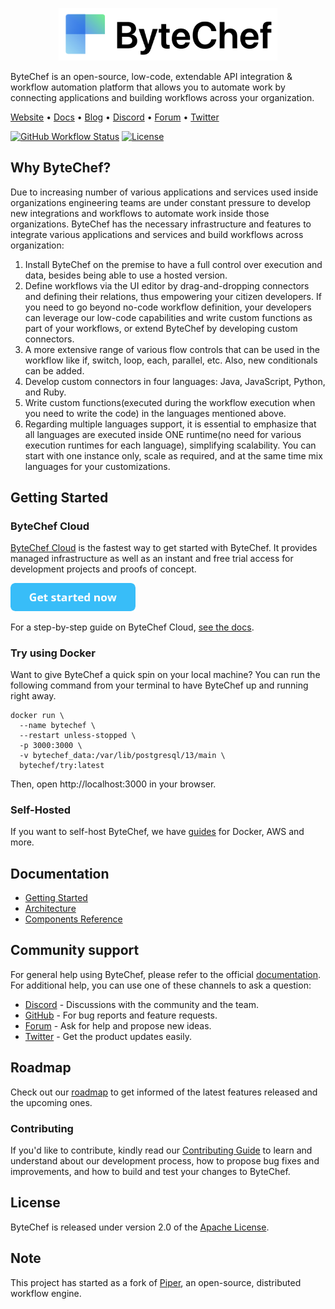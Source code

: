 <p align="center">
<a href="https://www.bytechef.io?utm_source=github&utm_medium=organic&utm_campaign=readme">
  <img src="static/bytechef_logo.png" alt="ByteChef Logo" width="350">
</a>
</p>

ByteChef is an open-source, low-code, extendable API integration & workflow automation platform that allows you to automate work by connecting applications and building workflows across your organization.

[Website](https://www.bytechef.io?utm_source=github&utm_medium=organic&utm_campaign=readme) • [Docs](https://docs.bytechef.io?utm_source=github&utm_medium=organic&utm_campaign=readme) • [Blog](https://blog.bytechef.io?utm_source=github&utm_medium=organic&utm_campaign=readme) • [Discord](https://discord.gg/PybnUM3Y) • [Forum](https://github.com/bytechefhq/bytechef/discussions) • [Twitter](https://twitter.com/bytechefhq)

[![GitHub Workflow Status](https://img.shields.io/github/workflow/status/bytechefhq/bytechef/ByteChef%20CI)](https://github.com/bytechefhq/bytechef/actions/workflows/gradle.yml) [![License](https://img.shields.io/static/v1?label=license&message=Apache&nbsp;v2.0&color=brightgreen)](https://github.com/bytechefhq/bytechef/blob/master/LICENSE)

## Why ByteChef?

Due to increasing number of various applications and services used inside organizations engineering teams are under constant pressure to develop new integrations and workflows to automate work inside those organizations.
ByteChef has the necessary infrastructure and features to integrate various applications and services and build workflows across organization:

1. Install ByteChef on the premise to have a full control over execution and data, besides being able to use a hosted version.
2. Define workflows via the UI editor by drag-and-dropping connectors and defining their relations, thus empowering your citizen developers. If you need to go beyond no-code workflow definition, your developers can leverage our low-code capabilities and write custom functions as part of your workflows, or extend ByteChef by developing custom connectors.
3. A more extensive range of various flow controls that can be used in the workflow like if, switch, loop, each, parallel, etc. Also, new conditionals can be added.
4. Develop custom connectors in four languages: Java, JavaScript, Python, and Ruby.
5. Write custom functions(executed during the workflow execution when you need to write the code) in the languages mentioned above.
6. Regarding multiple languages support, it is essential to emphasize that all languages are executed inside ONE runtime(no need for various execution runtimes for each language), simplifying scalability. You can start with one instance only, scale as required, and at the same time mix languages for your customizations.

[//]: # (7. embedded solution targeted explicitly for saas products which allow customers using your saas product to integrate application they use with it.)

## Getting Started

### ByteChef Cloud

[ByteChef Cloud](https://app.bytechef.io?utm_source=github&utm_medium=organic&utm_campaign=readme) is the fastest way to get started with ByteChef. It provides managed infrastructure as well as an instant and free trial access for development projects and proofs of concept.

<a href="https://app.bytechef.io?utm_source=github&utm_medium=organic&utm_campaign=readme"><img src="static/button_get-started-now.png" alt="Get started now" width="200px"></a>

For a step-by-step guide on ByteChef Cloud, [see the docs](https://docs.bytechef.io/cloud/getting-started?utm_medium=organic&utm_campaign=readme).

### Try using Docker
Want to give ByteChef a quick spin on your local machine? You can run the following command from your terminal to have ByteChef up and running right away.

```shellTaskHandler
docker run \
  --name bytechef \
  --restart unless-stopped \
  -p 3000:3000 \
  -v bytechef_data:/var/lib/postgresql/13/main \
  bytechef/try:latest
```

Then, open http://localhost:3000 in your browser.

### Self-Hosted

If you want to self-host ByteChef, we have [guides](https://docs.bytechef.io/self-hosting?utm_source=github&utm_medium=organic&utm_campaign=readme) for Docker, AWS and more.

## Documentation

- [Getting Started](https://docs.bytechef.io/introduction?utm_source=github&utm_medium=organic&utm_campaign=readme)
- [Architecture](https://docs.bytechef.io/architecture?utm_source=github&utm_medium=organic&utm_campaign=readme)
- [Components Reference](https://docs.bytechef.io/components)

## Community support
For general help using ByteChef, please refer to the official [documentation](https://docs.bytechef.io?utm_source=github&utm_medium=organic&utm_campaign=readme). For additional help, you can use one of these channels to ask a question:

- [Discord](https://discord.gg/PybnUM3Y) - Discussions with the community and the team.
- [GitHub](https://github.com/bytechefhq/bytechef/issues) - For bug reports and feature requests.
- [Forum](https://github.com/bytechefhq/bytechef/discussions) - Ask for help and propose new ideas.
- [Twitter](https://twitter.com/bytechefhq) - Get the product updates easily.

## Roadmap
Check out our [roadmap](https://github.com/orgs/bytechefhq/projects/3) to get informed of the latest features released and the upcoming ones.

### Contributing

If you'd like to contribute, kindly read our [Contributing Guide](CONTRIBUTING.md) to learn and understand about our development process, how to propose bug fixes and improvements, and how to build and test your changes to ByteChef.

## License
ByteChef is released under version 2.0 of the [Apache License](LICENSE).

## Note
This project has started as a fork of [Piper](https://github.com/okayrunner/piper), an open-source, distributed workflow engine.
